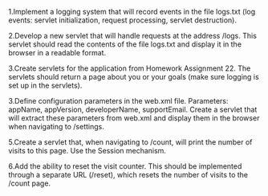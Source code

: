 1.Implement a logging system that will record events in the file logs.txt 
(log events: servlet initialization, request processing, servlet destruction).

2.Develop a new servlet that will handle requests at the address /logs. 
This servlet should read the contents of the file logs.txt and display it in the browser in a readable format.

3.Create servlets for the application from Homework Assignment 22.
The servlets should return a page about you or your goals (make sure logging is set up in the servlets).

3.Define configuration parameters in the web.xml file.
Parameters: appName, appVersion, developerName, supportEmail.
Create a servlet that will extract these parameters from web.xml and display them in the browser when navigating to /settings.

5.Create a servlet that, when navigating to /count, will print the number of visits to this page. 
Use the Session mechanism.

6.Add the ability to reset the visit counter. 
This should be implemented through a separate URL (/reset), which resets the number of visits to the /count page.
